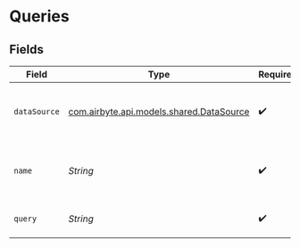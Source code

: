 # Queries


## Fields

| Field                                                                         | Type                                                                          | Required                                                                      | Description                                                                   |
| ----------------------------------------------------------------------------- | ----------------------------------------------------------------------------- | ----------------------------------------------------------------------------- | ----------------------------------------------------------------------------- |
| `dataSource`                                                                  | [com.airbyte.api.models.shared.DataSource](../../models/shared/DataSource.md) | :heavy_check_mark:                                                            | A data source that is powered by the platform.                                |
| `name`                                                                        | *String*                                                                      | :heavy_check_mark:                                                            | The variable name for use in queries.                                         |
| `query`                                                                       | *String*                                                                      | :heavy_check_mark:                                                            | A classic query string.                                                       |